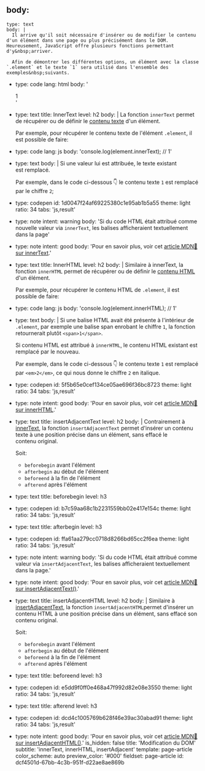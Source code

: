 body:
  -
    type: text
    body: |
      Il arrive qu'il soit nécessaire d'insérer ou de modifier le contenu d'un élément dans une page ou plus précisément dans le DOM. Heureusement, JavaScript offre plusieurs fonctions permettant d'y&nbsp;arriver.
      
      Afin de démontrer les différentes options, un élément avec la classe `.element` et le texte `1` sera utilisé dans l'ensemble des exemples&nbsp;suivants.
  -
    type: code
    lang: html
    body: '<div class="element">1</div>'
  -
    type: text
    title: InnerText
    level: h2
    body: |
      La fonction `innerText` permet de récupérer ou de définir le <u>contenu texte</u> d'un&nbsp;élément. 
      
      Par exemple, pour récupérer le contenu texte de l'élément `.element`, il est possible de&nbsp;faire:
  -
    type: code
    lang: js
    body: 'console.log(element.innerText); // 1'
  -
    type: text
    body: |
      Si une valeur lui est attribuée, le texte existant est&nbsp;remplacé.
      
      Par exemple, dans le code ci-dessous&thinsp;👇 le contenu texte `1` est remplacé par le chiffre&nbsp;`2`;
  -
    type: codepen
    id: 1d0047f24af69225380c1e95ab1b5a55
    theme: light
    ratio: 34
    tabs: 'js,result'
  -
    type: note
    intent: warning
    body: 'Si du code HTML était attribué comme nouvelle valeur via `innerText`, les balises afficheraient textuellement  dans la&nbsp;page'
  -
    type: note
    intent: good
    body: 'Pour en savoir plus, voir cet [article MDN🦖 sur&nbsp;innerText](https://developer.mozilla.org/fr/docs/Web/API/Node/innerText).'
  -
    type: text
    title: InnerHTML
    level: h2
    body: |
      Similaire à innerText, la fonction `innerHTML` permet de récupérer ou de définir le <u>contenu HTML</u> d'un&nbsp;élément.
      
      Par exemple, pour récupérer le contenu HTML de `.element`, il est possible de faire:
  -
    type: code
    lang: js
    body: 'console.log(element.innerHTML); // 1'
  -
    type: text
    body: |
      Si une balise HTML avait été présente à l'intérieur de `.element`, par exemple une balise span enrobant le chiffre `1`, la fonction retournerait plutôt&nbsp;`<span>1</span>`.
      
      Si contenu HTML est attribué à `innerHTML`, le contenu HTML existant est remplacé par le&nbsp;nouveau.
      
      Par exemple, dans le code ci-dessous 👇 le contenu texte `1` est remplacé par `<em>2</em>`, ce qui nous donne le chiffre `2` en&nbsp;italique.
  -
    type: codepen
    id: 5f5b65e0cef134ce05ae696f36bc8723
    theme: light
    ratio: 34
    tabs: 'js,result'
  -
    type: note
    intent: good
    body: 'Pour en savoir plus, voir cet [article MDN🦖 sur&nbsp;innerHTML](https://developer.mozilla.org/fr/docs/Web/API/Element/innertHTML).'
  -
    type: text
    title: insertAdjacentText
    level: h2
    body: |
      Contrairement à [innerText](#innertext), la fonction `insertAdjacentText` permet d'insérer un contenu texte à une position précise dans un&nbsp;élément, sans effacé le contenu&nbsp;original.
      
      Soit:
      
      - `beforebegin` avant l'élément
      - `afterbegin` au début de l'élément
      - `beforeend` à la fin de l'élément
      - `afterend` après l'élément
  -
    type: text
    title: beforebegin
    level: h3
  -
    type: codepen
    id: b7c59aa68c1b2231559bb02e417e154c
    theme: light
    ratio: 34
    tabs: 'js,result'
  -
    type: text
    title: afterbegin
    level: h3
  -
    type: codepen
    id: ffa61aa279cc0718d8266bd65cc2f6ea
    theme: light
    ratio: 34
    tabs: 'js,result'
  -
    type: note
    intent: warning
    body: 'Si du code HTML était attribué comme valeur via `insertAdjacentText`, les balises afficheraient textuellement dans la&nbsp;page.'
  -
    type: note
    intent: good
    body: 'Pour en savoir plus, voir cet [article MDN🦖 sur&nbsp;insertAdjacentText()](https://developer.mozilla.org/fr/docs/Web/API/Element/insertAdjacentText).'
  -
    type: text
    title: insertAdjacentHTML
    level: h2
    body: |
      Similaire à [insertAdjacentText](#insertadjacenttext), la fonction `insertAdjacentHTML`permet d'insérer un contenu HTML à une position précise dans un élément, sans effacé son contenu&nbsp;original.
      
      Soit:
      
      - `beforebegin` avant l'élément
      - `afterbegin` au début de l'élément
      - `beforeend` à la fin de l'élément
      - `afterend` après l'élément
  -
    type: text
    title: beforeend
    level: h3
  -
    type: codepen
    id: e5dd9f0ff0e468a47f992d82e08e3550
    theme: light
    ratio: 34
    tabs: 'js,result'
  -
    type: text
    title: afterend
    level: h3
  -
    type: codepen
    id: dcd4c1005769b628f46e39ac30abad91
    theme: light
    ratio: 34
    tabs: 'js,result'
  -
    type: note
    intent: good
    body: 'Pour en savoir plus, voir cet [article MDN🦖 sur&nbsp;insertAdjacentHTML()](https://developer.mozilla.org/fr/docs/Web/API/Element/insertAdjacentHTML).'
is_hidden: false
title: 'Modification du DOM'
subtitle: 'innerText, innerHTML, insertAdjacent'
template: page-article
color_scheme: auto
preview_color: '#000'
fieldset: page-article
id: dcf4501d-67bb-4c3b-951f-d22ae8ae869b
